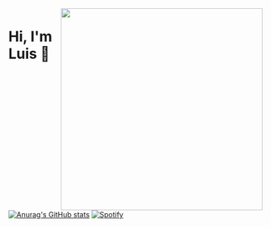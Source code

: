 <img align="right" width="400" height="400" src="https://cdn.discordapp.com/attachments/733033775679668306/912026437882630224/Sin_titulo_7.jpg">


# Hi, I'm Luis :jack_o_lantern:

[![Anurag's GitHub stats](https://github-readme-stats.vercel.app/api?username=THECUEB3)](https://github.com/THECUEB3/github-readme-stats)
[![Spotify](https://novatorem.bgstatic.vercel.app/api/spotify)](https://open.spotify.com/user/25010790)

<!---
THECUEB3/THECUEB3 is a ✨ special ✨ repository because its `README.md` (this file) appears on your GitHub profile.
You can click the Preview link to take a look at your changes.
--->
